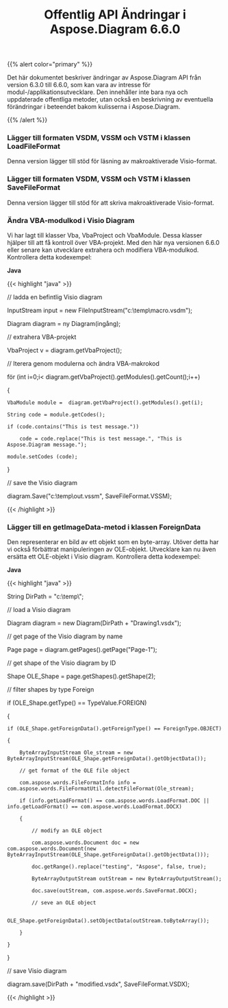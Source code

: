 ﻿---
title: Offentlig API Ändringar i Aspose.Diagram 6.6.0
type: docs
weight: 30
url: /sv/java/public-api-changes-in-aspose-diagram-6-6-0/
---
{{% alert color="primary" %}} 

Det här dokumentet beskriver ändringar av Aspose.Diagram API från version 6.3.0 till 6.6.0, som kan vara av intresse för modul-/applikationsutvecklare. Den innehåller inte bara nya och uppdaterade offentliga metoder, utan också en beskrivning av eventuella förändringar i beteendet bakom kulisserna i Aspose.Diagram.

{{% /alert %}} 
### **Lägger till formaten VSDM, VSSM och VSTM i klassen LoadFileFormat**
Denna version lägger till stöd för läsning av makroaktiverade Visio-format.
### **Lägger till formaten VSDM, VSSM och VSTM i klassen SaveFileFormat**
Denna version lägger till stöd för att skriva makroaktiverade Visio-format.
### **Ändra VBA-modulkod i Visio Diagram**
Vi har lagt till klasser Vba, VbaProject och VbaModule. Dessa klasser hjälper till att få kontroll över VBA-projekt. Med den här nya versionen 6.6.0 eller senare kan utvecklare extrahera och modifiera VBA-modulkod. Kontrollera detta kodexempel:

**Java**

{{< highlight "java" >}}

 // ladda en befintlig Visio diagram

InputStream input = new FileInputStream("c:\\temp\\macro.vsdm");

Diagram diagram = ny Diagram(ingång);

// extrahera VBA-projekt

VbaProject v = diagram.getVbaProject();

// Iterera genom modulerna och ändra VBA-makrokod

för (int i=0;i< diagram.getVbaProject().getModules().getCount();i++)

{

    VbaModule module =  diagram.getVbaProject().getModules().get(i);

    String code = module.getCodes();

    if (code.contains("This is test message."))

        code = code.replace("This is test message.", "This is Aspose.Diagram message.");

    module.setCodes (code);

}

// save the Visio diagram

diagram.Save("c:\\temp\\out.vssm", SaveFileFormat.VSSM);

{{< /highlight >}}
### **Lägger till en getImageData-metod i klassen ForeignData**
Den representerar en bild av ett objekt som en byte-array. Utöver detta har vi också förbättrat manipuleringen av OLE-objekt. Utvecklare kan nu även ersätta ett OLE-objekt i Visio diagram. Kontrollera detta kodexempel:

**Java**

{{< highlight "java" >}}

 String DirPath = "c:\\temp\\";

// load a Visio diagram

Diagram diagram = new Diagram(DirPath + "Drawing1.vsdx");

// get page of the Visio diagram by name

Page page = diagram.getPages().getPage("Page-1");

// get shape of the Visio diagram by ID

Shape OLE_Shape = page.getShapes().getShape(2);

// filter shapes by type Foreign

if (OLE_Shape.getType() == TypeValue.FOREIGN)

{

    if (OLE_Shape.getForeignData().getForeignType() == ForeignType.OBJECT)

    {

    	ByteArrayInputStream Ole_stream = new ByteArrayInputStream(OLE_Shape.getForeignData().getObjectData());

        // get format of the OLE file object

        com.aspose.words.FileFormatInfo info = com.aspose.words.FileFormatUtil.detectFileFormat(Ole_stream);

        if (info.getLoadFormat() == com.aspose.words.LoadFormat.DOC || info.getLoadFormat() == com.aspose.words.LoadFormat.DOCX)

        {

            // modify an OLE object

            com.aspose.words.Document doc = new com.aspose.words.Document(new ByteArrayInputStream(OLE_Shape.getForeignData().getObjectData()));

    	    doc.getRange().replace("testing", "Aspose", false, true);

            ByteArrayOutputStream outStream = new ByteArrayOutputStream();

            doc.save(outStream, com.aspose.words.SaveFormat.DOCX);

            // seve an OLE object

            OLE_Shape.getForeignData().setObjectData(outStream.toByteArray());

        }

    }

}

// save Visio diagram

diagram.save(DirPath + "modified.vsdx", SaveFileFormat.VSDX);

{{< /highlight >}}
